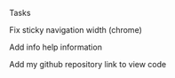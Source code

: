 Tasks

Fix sticky navigation width (chrome)

Add info help information

Add my github repository link to view code

